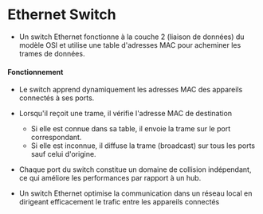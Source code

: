 # Ethernet Switch

- Un switch Ethernet fonctionne à la couche 2 (liaison de données) du modèle OSI et utilise une table d'adresses MAC pour acheminer les trames de données.

#### Fonctionnement

- Le switch apprend dynamiquement les adresses MAC des appareils connectés à ses ports.

- Lorsqu'il reçoit une trame, il vérifie l'adresse MAC de destination

  - Si elle est connue dans sa table, il envoie la trame sur le port correspondant.
  - Si elle est inconnue, il diffuse la trame (broadcast) sur tous les ports sauf celui d'origine.

- Chaque port du switch constitue un domaine de collision indépendant, ce qui améliore les performances par rapport à un hub.

- Un switch Ethernet optimise la communication dans un réseau local en dirigeant efficacement le trafic entre les appareils connectés

